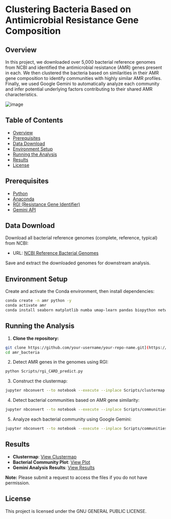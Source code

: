 # Clustering Bacteria Based on Antimicrobial Resistance Gene Composition

## Overview
In this project, we downloaded over 5,000 bacterial reference genomes from NCBI and identified the antimicrobial resistance (AMR) genes present in each. We then clustered the bacteria based on similarities in their AMR gene composition to identify communities with highly similar AMR profiles. Finally, we used Google Gemini to automatically analyze each community and infer potential underlying factors contributing to their shared AMR characteristics.

![image](https://github.com/user-attachments/assets/261cab72-e85f-4ef9-a468-9c347ed6aa47)

## Table of Contents
- [Overview](#overview)
- [Prerequisites](#prerequisites)
- [Data Download](#data-download)
- [Environment Setup](#environment-setup)
- [Running the Analysis](#running-the-analysis)
- [Results](#results)
- [License](#license)

## Prerequisites
- [Python](https://www.python.org/)  
- [Anaconda](https://www.anaconda.com/)  
- [RGI (Resistance Gene Identifier)](https://github.com/arpcard/rgi)
- [Gemini API](https://ai.google.dev/)

## Data Download
Download all bacterial reference genomes (complete, reference, typical) from NCBI:

- URL: [NCBI Reference Bacterial Genomes](https://www.ncbi.nlm.nih.gov/datasets/genome/?taxon=2&reference_only=true&typical_only=true&assembly_level=3:3)

Save and extract the downloaded genomes for downstream analysis.

## Environment Setup
Create and activate the Conda environment, then install dependencies:
```bash
conda create -n amr python -y
conda activate amr
conda install seaborn matplotlib numba umap-learn pandas biopython networkx plotly scikit-learn ipykernel google-generativeai -y
```
## Running the Analysis

1. **Clone the repository:**

```bash
git clone https://github.com/your-username/your-repo-name.git](https://github.com/PrittamGoswami/amr_bacteria.git
cd amr_bacteria
```

2. Detect AMR genes in the genomes using RGI:
```bash
python Scripts/rgi_CARD_predict.py
```

3. Construct the clustermap:
```bash
jupyter nbconvert --to notebook --execute --inplace Scripts/clustermap.ipynb
```

4. Detect bacterial communities based on AMR gene similarity:
```bash
jupyter nbconvert --to notebook --execute --inplace Scripts/communities.ipynb
```
5. Analyze each bacterial community using Google Gemini:
```bash
jupyter nbconvert --to notebook --execute --inplace Scripts/communities.ipynb
```
## Results

- **Clustermap**: [View Clustermap](https://drive.google.com/file/d/1RhwtlLhy3Ry11J4cvgLPSQa6HQVVvrZw/view?usp=sharing)  
- **Bacterial Community Plot**: [View Plot](https://drive.google.com/file/d/1bNWJ_ZlA9pbfEcDhHUCRhyXs-BgLHRhV/view?usp=sharing)  
- **Gemini Analysis Results**: [View Results](https://drive.google.com/file/d/1dKzFOVWIszvDHzqk-dOR0RylKXObiDR8/view?usp=sharing)  

**Note:** Please submit a request to access the files if you do not have permission.

## License
This project is licensed under the GNU GENERAL PUBLIC LICENSE.



